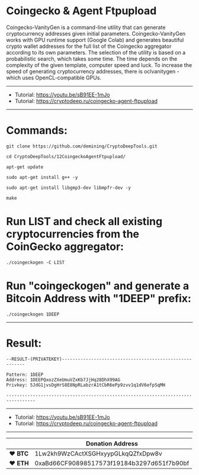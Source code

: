 # Coingecko & Agent Ftpupload

Coingecko-VanityGen is a command-line utility that can generate cryptocurrency addresses given initial parameters.
Coingecko-VanityGen works with GPU runtime support (Google Colab) and generates beautiful crypto wallet addresses for the full list of the Coingecko aggregator according to its own parameters. The selection of the utility is based on a probabilistic search, which takes some time. The time depends on the complexity of the given template, computer speed and luck. To increase the speed of generating cryptocurrency addresses, there is oclvanitygen - which uses OpenCL-compatible GPUs.



---

* Tutorial: https://youtu.be/sB91EE-1mJo
* Tutorial: https://cryptodeep.ru/coingecko-agent-ftpupload

---

# Commands:

    git clone https://github.com/demining/CryptoDeepTools.git

    cd CryptoDeepTools/12CoingeckoAgentFtpupload/
    
    apt-get update
    
    sudo apt-get install g++ -y
    
    sudo apt-get install libgmp3-dev libmpfr-dev -y
    
    make
    
# Run LIST and check all existing cryptocurrencies from the CoinGecko aggregator:
    
    ./coingeckogen -C LIST
    
# Run "coingeckogen" and generate a Bitcoin Address with "1DEEP" prefix:

    ./coingeckogen 1DEEP



---

# Result:

    --RESULT-(PRIVATEKEY)--------------------------------------------------------

    Pattern: 1DEEP
    Address: 1DEEPQxozZXeUmuVZxKb7JjHq28DhX99AG
    Privkey: 5JdG1jvsDgHrS8E8NpRLabzrA1tCbR6ePp9zvv1q1dV6efpSqMH

    ---------------------------------------------------------------------------------



---



* Tutorial: https://youtu.be/sB91EE-1mJo
* Tutorial: https://cryptodeep.ru/coingecko-agent-ftpupload



---



|  | Donation Address |
| --- | --- |
| ♥ __BTC__ | 1Lw2kh9WzCActXSGHxyypGLkqQZfxDpw8v |
| ♥ __ETH__ | 0xaBd66CF90898517573f19184b3297d651f7b90bf |
